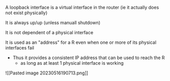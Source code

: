 A loopback interface is a virtual interface in the router (ie it actually does not exist physically)

It is always up/up (unless manuall shutdown)

It is not dependent of a physical interface

It is used as an "address" for a R even when one or more of its physical interfaces fail
- Thus it provides a consistent IP address that can be used to reach the R
	- as long as at least 1 physical interface is working


![[Pasted image 20230516190713.png]]

